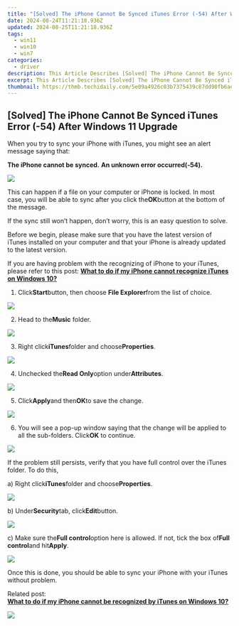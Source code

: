 ```yaml
---
title: "[Solved] The iPhone Cannot Be Synced iTunes Error (-54) After Windows 11 Upgrade"
date: 2024-08-24T11:21:18.936Z
updated: 2024-08-25T11:21:18.936Z
tags:
  - win11
  - win10
  - win7
categories:
  - driver
description: This Article Describes [Solved] The iPhone Cannot Be Synced iTunes Error (-54) After Windows 11 Upgrade
excerpt: This Article Describes [Solved] The iPhone Cannot Be Synced iTunes Error (-54) After Windows 11 Upgrade
thumbnail: https://thmb.techidaily.com/5e09a4926c03b7375439c87dd90fb6aec125852037ee13474e8f33d11312ce4c.jpg
---
```


## [Solved] The iPhone Cannot Be Synced iTunes Error (-54) After Windows 11 Upgrade

When you try to sync your iPhone with iTunes, you might see an alert message saying that:   
  
**The iPhone cannot be synced.** **An unknown error occurred(-54).**   
  
![](https://images.drivereasy.com/wp-content/uploads/2016/08/iphone-cannot-be-sync-error-54.png)   
  
This can happen if a file on your computer or iPhone is locked. In most case, you will be able to sync after you click the**OK**button at the bottom of the message.   
  
If the sync still won’t happen, don’t worry, this is an easy question to solve.   
  
Before we begin, please make sure that you have the latest version of iTunes installed on your computer and that your iPhone is already updated to the latest version.   
  
If you are having problem with the recognizing of iPhone to your iTunes, please refer to this post: **[What to do if my iPhone cannot recognize iTunes on Windows 10?](https://tools.techidaily.com/drivereasy/download/)**   
  
  
1) Click**Start**button, then choose **File Explorer**from the list of choice.   
  
![](https://images.drivereasy.com/wp-content/uploads/2016/08/file-explorer-233x600.png) 

  
2) Head to the**Music** folder.   
  
![](https://images.drivereasy.com/wp-content/uploads/2016/08/music-folder-in-file-explorer.png) 

  
3) Right click**iTunes**folder and choose**Properties**.   
  
![](https://images.drivereasy.com/wp-content/uploads/2016/08/properties-of-itunes-folder.png) 

  
4) Unchecked the**Read Only**option under**Attributes**.  
  
![](https://images.drivereasy.com/wp-content/uploads/2016/08/attribute-read-only-untick.png) 

  
5) Click**Apply**and then**OK**to save the change.   
  
![](https://images.drivereasy.com/wp-content/uploads/2016/08/img_57c55ba1ca8a0.png)   
  
 6) You will see a pop-up window saying that the change will be applied to all the sub-folders. Click**OK** to continue.   
  
![](https://images.drivereasy.com/wp-content/uploads/2016/08/confirm-attribute-changes.png) 

  
If the problem still persists, verify that you have full control over the iTunes folder. To do this,  
  
a) Right click**iTunes**folder and choose**Properties**.   
  
![](https://images.drivereasy.com/wp-content/uploads/2016/08/properties-of-itunes-folder.png)   
  
b) Under**Security**tab, click**Edit**button.   
  
![](https://images.drivereasy.com/wp-content/uploads/2016/08/security.png) 

  
c) Make sure the**Full control**option here is allowed. If not, tick the box of**Full control**and hit**Apply**.   
  
![](https://images.drivereasy.com/wp-content/uploads/2016/08/full-control.png) 

  
Once this is done, you should be able to sync your iPhone with your iTunes without problem.   
  
Related post:  
**[What to do if my iPhone cannot be recognized by iTunes on Windows 10?](https://tools.techidaily.com/drivereasy/download/)**

<ins class="adsbygoogle"
     style="display:block"
     data-ad-format="autorelaxed"
     data-ad-client="ca-pub-7571918770474297"
     data-ad-slot="1223367746"></ins>



<ins class="adsbygoogle"
     style="display:block"
     data-ad-client="ca-pub-7571918770474297"
     data-ad-slot="8358498916"
     data-ad-format="auto"
     data-full-width-responsive="true"></ins>



<!-- affiliate ads begin -->
<a href="https://shop.systoolsgroup.com/affiliate.php?ACCOUNT=SYSTOOBY&AFFILIATE=108875&PATH=https%3A%2F%2Fwww.systoolsgroup.com%3FAFFILIATE%3D108875%26RESOURCE%3D%2BSysTools%2BOutlook%2BRecovery"><img src="https://www.systoolsgroup.com/box/outlook-recovery.png" border="0"></a>
<!-- affiliate ads end -->
